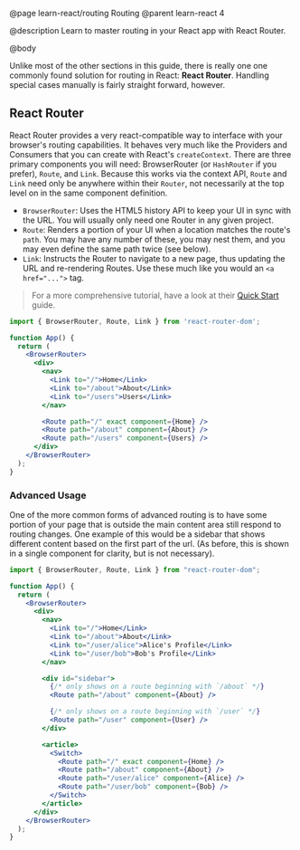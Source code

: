 @page learn-react/routing Routing
@parent learn-react 4

@description Learn to master routing in your React app with React Router.

@body

Unlike most of the other sections in this guide, there is really one one commonly found solution for routing in React: **React Router**. Handling special cases manually is fairly straight forward, however.

## React Router

React Router provides a very react-compatible way to interface with your browser's routing capabilities. It behaves very much like the Providers and Consumers that you can create with React's `createContext`. There are three primary components you will need: BrowserRouter (or `HashRouter` if you prefer), `Route`, and `Link`. Because this works via the context API, `Route` and `Link` need only be anywhere within their `Router`, not necessarily at the top level on in the same component definition.

* `BrowserRouter`: Uses the HTML5 history API to keep your UI in sync with the URL. You will usually only need one Router in any given project.
* `Route`: Renders a portion of your UI when a location matches the route's `path`. You may have any number of these, you may nest them, and you may even define the same path twice (see below).
* `Link`: Instructs the Router to navigate to a new page, thus updating the URL and re-rendering Routes. Use these much like you would an `<a href="...">` tag.

> For a more comprehensive tutorial, have a look at their [Quick Start](https://reacttraining.com/react-router/web/guides/quick-start) guide.

```jsx
import { BrowserRouter, Route, Link } from 'react-router-dom';

function App() {
  return (
    <BrowserRouter>
      <div>
        <nav>
          <Link to="/">Home</Link>
          <Link to="/about">About</Link>
          <Link to="/users">Users</Link>
        </nav>

        <Route path="/" exact component={Home} />
        <Route path="/about" component={About} />
        <Route path="/users" component={Users} />
      </div>
    </BrowserRouter>
  );
}
```

### Advanced Usage

One of the more common forms of advanced routing is to have some portion of your page that is outside the main content area still respond to routing changes. One example of this would be a sidebar that shows different content based on the first part of the url. (As before, this is shown in a single component for clarity, but is not necessary).

```jsx
import { BrowserRouter, Route, Link } from "react-router-dom";

function App() {
  return (
    <BrowserRouter>
      <div>
        <nav>
          <Link to="/">Home</Link>
          <Link to="/about">About</Link>
          <Link to="/user/alice">Alice's Profile</Link>
          <Link to="/user/bob">Bob's Profile</Link>
        </nav>

        <div id="sidebar">
          {/* only shows on a route beginning with `/about` */}
          <Route path="/about" component={About} />

          {/* only shows on a route beginning with `/user` */}
          <Route path="/user" component={User} />
        </div>

        <article>
          <Switch>
            <Route path="/" exact component={Home} />
            <Route path="/about" component={About} />
            <Route path="/user/alice" component={Alice} />
            <Route path="/user/bob" component={Bob} />
          </Switch>
        </article>
      </div>
    </BrowserRouter>
  );
}
```
